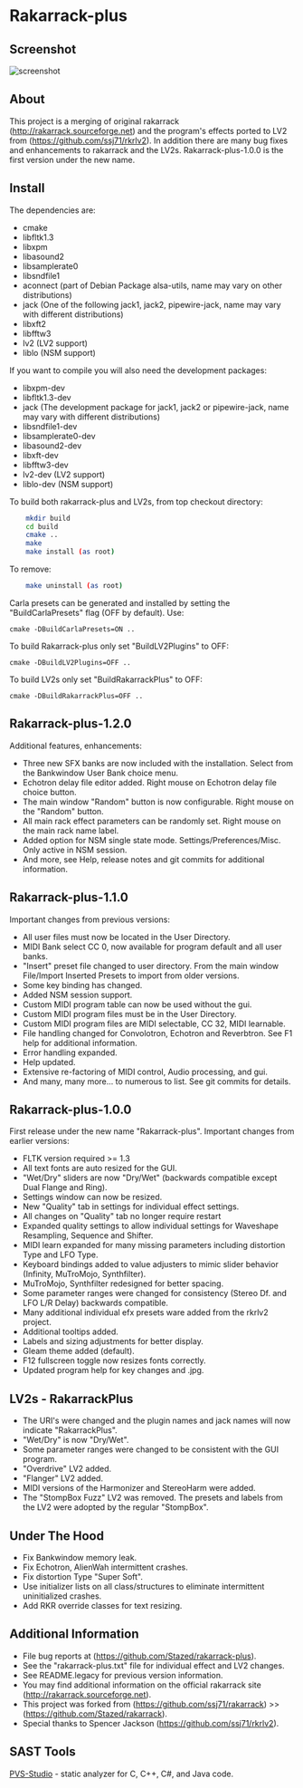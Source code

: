 Rakarrack-plus
=============

Screenshot
----------

![screenshot](https://raw.github.com/Stazed/rakarrack-plus/wip/doc/rakarrack-plus-1.1.0.png "Rakarrack-plus release-1.1.0")


About
-----
This project is a merging of original rakarrack (http://rakarrack.sourceforge.net)
and the program's effects ported to LV2 from (https://github.com/ssj71/rkrlv2).
In addition there are many bug fixes and enhancements to rakarrack and the LV2s.
Rakarrack-plus-1.0.0 is the first version under the new name.

Install
-------

The dependencies are:

*   cmake
*   libfltk1.3
*   libxpm
*   libasound2
*   libsamplerate0
*   libsndfile1
*   aconnect  (part of Debian Package alsa-utils, name may vary on other distributions)
*   jack (One of the following jack1, jack2, pipewire-jack, name may vary with different distributions)
*   libxft2
*   libfftw3
*   lv2     (LV2 support)
*   liblo   (NSM support)

If you want to compile you will also need the development packages:

*   libxpm-dev 
*   libfltk1.3-dev
*   jack (The development package for jack1, jack2 or pipewire-jack, name may vary with different distributions)
*   libsndfile1-dev
*   libsamplerate0-dev
*   libasound2-dev
*   libxft-dev
*   libfftw3-dev
*   lv2-dev  (LV2 support)
*   liblo-dev   (NSM support)


To build both rakarrack-plus and LV2s, from top checkout directory:
```bash
    mkdir build
    cd build
    cmake ..
    make
    make install (as root)
```
To remove:
```bash
    make uninstall (as root)
```
Carla presets can be generated and installed by setting the "BuildCarlaPresets"
flag (OFF by default). Use:

    cmake -DBuildCarlaPresets=ON ..

To build Rakarrack-plus only set "BuildLV2Plugins" to OFF:

    cmake -DBuildLV2Plugins=OFF ..
    
To build LV2s only set "BuildRakarrackPlus" to OFF:

    cmake -DBuildRakarrackPlus=OFF ..

Rakarrack-plus-1.2.0
--------------------
Additional features, enhancements:
*   Three new SFX banks are now included with the installation. Select from the
    Bankwindow User Bank choice menu.
*   Echotron delay file editor added. Right mouse on Echotron delay file choice button.
*   The main window "Random" button is now configurable. Right mouse on the "Random" button.
*   All main rack effect parameters can be randomly set. Right mouse on the main rack name label.
*   Added option for NSM single state mode. Settings/Preferences/Misc. Only active in NSM session.
*   And more, see Help, release notes and git commits for additional information.

Rakarrack-plus-1.1.0
--------------------
Important changes from previous versions:
*   All user files must now be located in the User Directory.
*   MIDI Bank select CC 0, now available for program default and all user banks.
*   "Insert" preset file changed to user directory. From the main window File/Import Inserted Presets
    to import from older versions.
*   Some key binding has changed.
*   Added NSM session support.
*   Custom MIDI program table can now be used without the gui.
*   Custom MIDI program files must be in the User Directory.
*   Custom MIDI program files are MIDI selectable, CC 32, MIDI learnable.
*   File handling changed for Convolotron, Echotron and Reverbtron. See F1 help for additional information.
*   Error handling expanded.
*   Help updated.
*   Extensive re-factoring of MIDI control, Audio processing, and gui.
*   And many, many more... to numerous to list. See git commits for details.


Rakarrack-plus-1.0.0
--------------------

First release under the new name "Rakarrack-plus".
Important changes from earlier versions:
*   FLTK version required >= 1.3
*   All text fonts are auto resized for the GUI.
*   "Wet/Dry" sliders are now "Dry/Wet" (backwards compatible except Dual Flange and Ring).
*   Settings window can now be resized.
*   New "Quality" tab in settings for individual effect settings.
*   All changes on "Quality" tab no longer require restart
*   Expanded quality settings to allow individual settings for Waveshape Resampling, Sequence and Shifter.
*   MIDI learn expanded for many missing parameters including distortion Type and LFO Type.
*   Keyboard bindings added to value adjusters to mimic slider behavior (Infinity, MuTroMojo, Synthfilter).
*   MuTroMojo, Synthfilter redesigned for better spacing.
*   Some parameter ranges were changed for consistency (Stereo Df. and LFO L/R Delay) backwards compatible.
*   Many additional individual efx presets ware added from the rkrlv2 project.
*   Additional tooltips added.
*   Labels and sizing adjustments for better display.
*   Gleam theme added (default).
*   F12 fullscreen toggle now resizes fonts correctly.
*   Updated program help for key changes and .jpg.

LV2s - RakarrackPlus
--------------------
*   The URI's were changed and the plugin names and jack names will now indicate "RakarrackPlus".
*   "Wet/Dry" is now "Dry/Wet".
*   Some parameter ranges were changed to be consistent with the GUI program.
*   "Overdrive" LV2 added.
*   "Flanger" LV2 added.
*   MIDI versions of the Harmonizer and StereoHarm were added.
*   The "StompBox Fuzz" LV2 was removed. The presets and labels from the LV2 were adopted by the regular "StompBox".

Under The Hood
--------------
*   Fix Bankwindow memory leak.
*   Fix Echotron, AlienWah intermittent crashes.
*   Fix distortion Type "Super Soft".
*   Use initializer lists on all class/structures to eliminate intermittent uninitialized crashes.
*   Add RKR override classes for text resizing.

Additional Information
----------------------
*   File bug reports at (https://github.com/Stazed/rakarrack-plus).
*   See the "rakarrack-plus.txt" file for individual effect and LV2 changes.
*   See README.legacy for previous version information.
*   You may find additional information on the official rakarrack site (http://rakarrack.sourceforge.net).
*   This project was forked from (https://github.com/ssj71/rakarrack) >> (https://github.com/Stazed/rakarrack).
*   Special thanks to Spencer Jackson (https://github.com/ssj71/rkrlv2).

## SAST Tools

[PVS-Studio](https://pvs-studio.com/en/pvs-studio/?utm_source=website&utm_medium=github&utm_campaign=open_source) - static analyzer for C, C++, C#, and Java code.
